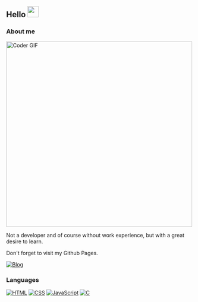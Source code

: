 ## Hello <img src="https://user-images.githubusercontent.com/42378118/110234147-e3259600-7f4e-11eb-95be-0c4047144dea.gif" width="30">

### About me

<img src="https://media.giphy.com/media/SWoSkN6DxTszqIKEqv/giphy.gif" alt="Coder GIF" width="500">

Not a developer and of course without work experience, but with a great desire to learn.

Don't forget to visit my Github Pages.

[![Blog](https://img.shields.io/badge/Iyankdesu.github.io-364f6b?style=for-the-badge)](https://iyankdesu.github.io/)

### Languages
[![HTML](https://img.shields.io/badge/HTML-f6416c?style=for-the-badge&logo=html5&logoColor=white)](https://html.com/)
[![CSS](https://img.shields.io/badge/CSS-46cdcf?style=for-the-badge&logo=css3&logoColor=white)](http://www.css3.com/)
[![JavaScript](https://img.shields.io/badge/JavaScript-ffde7d?style=for-the-badge&logo=javascript&logoColor=white)](http://www.ecmascript.org/)
[![C](https://img.shields.io/badge/C_Programming_Language-6295cb?style=for-the-badge&logo=C&logoColor=white)](#)

